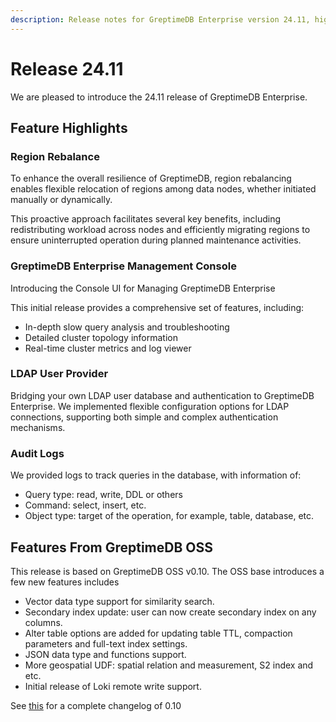 ```yaml
---
description: Release notes for GreptimeDB Enterprise version 24.11, highlighting new features like region rebalancing, management console, LDAP user provider, and audit logs.
---
```


# Release 24.11

We are pleased to introduce the 24.11 release of GreptimeDB Enterprise.

## Feature Highlights

### Region Rebalance

To enhance the overall resilience of GreptimeDB, region rebalancing enables
flexible relocation of regions among data nodes, whether initiated manually or
dynamically.

This proactive approach facilitates several key benefits, including
redistributing workload across nodes and efficiently migrating regions to ensure
uninterrupted operation during planned maintenance activities.

### GreptimeDB Enterprise Management Console

Introducing the Console UI for Managing GreptimeDB Enterprise

This initial release provides a comprehensive set of features, including:

* In-depth slow query analysis and troubleshooting
* Detailed cluster topology information
* Real-time cluster metrics and log viewer

### LDAP User Provider

Bridging your own LDAP user database and authentication to GreptimeDB
Enterprise. We implemented flexible configuration options for LDAP connections,
supporting both simple and complex authentication mechanisms.

### Audit Logs

We provided logs to track queries in the database, with information of:

- Query type: read, write, DDL or others
- Command: select, insert, etc.
- Object type: target of the operation, for example, table, database, etc.

## Features From GreptimeDB OSS

This release is based on GreptimeDB OSS v0.10. The OSS base introduces a few
new features includes

- Vector data type support for similarity search.
- Secondary index update: user can now create secondary index on any columns.
- Alter table options are added for updating table TTL, compaction parameters
  and full-text index settings.
- JSON data type and functions support.
- More geospatial UDF: spatial relation and measurement, S2 index and etc.
- Initial release of Loki remote write support.

See [this](https://docs.greptime.com/release-notes/release-0-10-0) for a
complete changelog of 0.10
